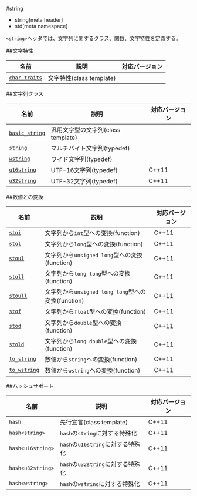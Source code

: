 #string
* string[meta header]
* std[meta namespace]

`<string>`ヘッダでは、文字列に関するクラス、関数、文字特性を定義する。

##文字特性

| 名前 | 説明 | 対応バージョン |
|------------------------------------------|--------------------------|-------|
| [`char_traits`](./string/char_traits.md) | 文字特性(class template) | |


##文字列クラス

| 名前 | 説明 | 対応バージョン |
|--------------------------------------------|------------------------------------|-------|
| [`basic_string`](./string/basic_string.md) | 汎用文字型の文字列(class template) | |
| [`string`](./string/basic_string.md)       | マルチバイト文字列(typedef) | |
| [`wstring`](./string/basic_string.md)      | ワイド文字列(typedef) | |
| [`u16string`](./string/basic_string.md)    | UTF-16文字列(typedef) | C++11 |
| [`u32string`](./string/basic_string.md)    | UTF-32文字列(typedef) | C++11 |


##数値との変換

| 名前 | 説明 | 対応バージョン |
|----------------------------------------|----------------------------------------------------|-------|
| [`stoi`](./string/stoi.md)             | 文字列から`int`型への変換(function)                | C++11 |
| [`stol`](./string/stol.md)             | 文字列から`long`型への変換(function)               | C++11 |
| [`stoul`](./string/stoul.md)           | 文字列から`unsigned long`型への変換(function)      | C++11 |
| [`stoll`](./string/stoll.md)           | 文字列から`long long`型への変換(function)          | C++11 |
| [`stoull`](./string/stoull.md)         | 文字列から`unsigned long long`型への変換(function) | C++11 |
| [`stof`](./string/stof.md)             | 文字列から`float`型への変換(function)              | C++11 |
| [`stod`](./string/stod.md)             | 文字列から`double`型への変換(function)             | C++11 |
| [`stold`](./string/stold.md)           | 文字列から`long double`型への変換(function)        | C++11 |
| [`to_string`](./string/to_string.md)   | 数値から`string`への変換(function)                 | C++11 |
| [`to_wstring`](./string/to_wstring.md) | 数値から`wstring`への変換(function)                | C++11 |


##ハッシュサポート

| 名前 | 説明 | 対応バージョン |
|-------------------|-----------------------------------|-------|
| `hash`            | 先行宣言(class template)          | C++11 |
| `hash<string>`    | `hash`の`string`に対する特殊化    | C++11 |
| `hash<u16string>` | `hash`の`u16string`に対する特殊化 | C++11 |
| `hash<u32string>` | `hash`の`u32string`に対する特殊化 | C++11 |
| `hash<wstring>`   | `hash`の`wstring`に対する特殊化   | C++11 |


